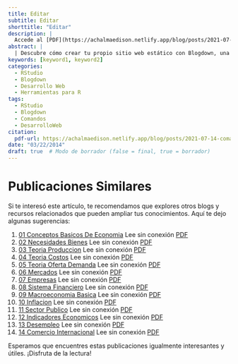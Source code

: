 ```yaml
---
title: Editar
subtitle: Editar
shorttitle: "Editar"
description: |
  Accede al [PDF](https://achalmaedison.netlify.app/blog/posts/2021-07-14-comandos-blogdown/index.pdf) completo aquí.
abstract: |
  | Descubre cómo crear tu propio sitio web estático con Blogdown, una herramienta poderosa que combina R Markdown y Hugo. Aprende a usar comandos sencillos para personalizar, construir y alojar tu sitio web de manera fácil y rápida. ¡Comienza tu proyecto web hoy mismo!
keywords: [keyword1, keyword2]
categories:
  - RStudio
  - Blogdown
  - Desarrollo Web
  - Herramientas para R
tags:
  - RStudio
  - Blogdown
  - Comandos
  - DesarrolloWeb
citation:
  pdf-url: https://achalmaedison.netlify.app/blog/posts/2021-07-14-comandos-blogdown/index.pdf
date: "03/22/2014"
draft: true  # Modo de borrador (false = final, true = borrador)
---
```







# Publicaciones Similares

Si te interesó este artículo, te recomendamos que explores otros blogs y recursos relacionados que pueden ampliar tus conocimientos. Aquí te dejo algunas sugerencias:


1. [01 Conceptos Basicos De Economia](https://achalmaedison.netlify.app/macroeconomia/economia-basica/2014-01-01-01-conceptos-basicos-de-economia) Lee sin conexión [PDF](https://achalmaedison.netlify.app/macroeconomia/economia-basica/2014-01-01-01-conceptos-basicos-de-economia/index.pdf)
2. [02 Necesidades Bienes](https://achalmaedison.netlify.app/macroeconomia/economia-basica/2014-01-07-02-necesidades-bienes) Lee sin conexión [PDF](https://achalmaedison.netlify.app/macroeconomia/economia-basica/2014-01-07-02-necesidades-bienes/index.pdf)
3. [03 Teoria Produccion](https://achalmaedison.netlify.app/macroeconomia/economia-basica/2014-01-14-03-teoria-produccion) Lee sin conexión [PDF](https://achalmaedison.netlify.app/macroeconomia/economia-basica/2014-01-14-03-teoria-produccion/index.pdf)
4. [04 Teoria Costos](https://achalmaedison.netlify.app/macroeconomia/economia-basica/2014-01-21-04-teoria-costos) Lee sin conexión [PDF](https://achalmaedison.netlify.app/macroeconomia/economia-basica/2014-01-21-04-teoria-costos/index.pdf)
5. [05 Teoria Oferta Demanda](https://achalmaedison.netlify.app/macroeconomia/economia-basica/2014-01-28-05-teoria-oferta-demanda) Lee sin conexión [PDF](https://achalmaedison.netlify.app/macroeconomia/economia-basica/2014-01-28-05-teoria-oferta-demanda/index.pdf)
6. [06 Mercados](https://achalmaedison.netlify.app/macroeconomia/economia-basica/2014-02-04-06-mercados) Lee sin conexión [PDF](https://achalmaedison.netlify.app/macroeconomia/economia-basica/2014-02-04-06-mercados/index.pdf)
7. [07 Empresas](https://achalmaedison.netlify.app/macroeconomia/economia-basica/2014-02-11-07-empresas) Lee sin conexión [PDF](https://achalmaedison.netlify.app/macroeconomia/economia-basica/2014-02-11-07-empresas/index.pdf)
8. [08 Sistema Financiero](https://achalmaedison.netlify.app/macroeconomia/economia-basica/2014-02-18-08-sistema-financiero) Lee sin conexión [PDF](https://achalmaedison.netlify.app/macroeconomia/economia-basica/2014-02-18-08-sistema-financiero/index.pdf)
9. [09 Macroeconomia Basica](https://achalmaedison.netlify.app/macroeconomia/economia-basica/2014-02-25-09-macroeconomia-basica) Lee sin conexión [PDF](https://achalmaedison.netlify.app/macroeconomia/economia-basica/2014-02-25-09-macroeconomia-basica/index.pdf)
10. [10 Inflacion](https://achalmaedison.netlify.app/macroeconomia/economia-basica/2014-03-01-10-inflacion) Lee sin conexión [PDF](https://achalmaedison.netlify.app/macroeconomia/economia-basica/2014-03-01-10-inflacion/index.pdf)
11. [11 Sector Publico](https://achalmaedison.netlify.app/macroeconomia/economia-basica/2014-03-08-11-sector-publico) Lee sin conexión [PDF](https://achalmaedison.netlify.app/macroeconomia/economia-basica/2014-03-08-11-sector-publico/index.pdf)
12. [12 Indicadores Economicos](https://achalmaedison.netlify.app/macroeconomia/economia-basica/2014-03-15-12-indicadores-economicos) Lee sin conexión [PDF](https://achalmaedison.netlify.app/macroeconomia/economia-basica/2014-03-15-12-indicadores-economicos/index.pdf)
13. [13 Desempleo](https://achalmaedison.netlify.app/macroeconomia/economia-basica/2014-03-22-13-desempleo) Lee sin conexión [PDF](https://achalmaedison.netlify.app/macroeconomia/economia-basica/2014-03-22-13-desempleo/index.pdf)
14. [14 Comercio Internacional](https://achalmaedison.netlify.app/macroeconomia/economia-basica/2014-03-29-14-comercio-internacional) Lee sin conexión [PDF](https://achalmaedison.netlify.app/macroeconomia/economia-basica/2014-03-29-14-comercio-internacional/index.pdf)


Esperamos que encuentres estas publicaciones igualmente interesantes y útiles. ¡Disfruta de la lectura!

